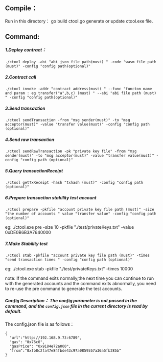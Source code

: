 ## Compile：

Run in this directory： go build ctool.go generate or update ctool.exe file.

## Command:

##### 1.Deploy contract：
```
./ctool deploy -abi "abi json file path(must) " -code "wasm file path (must)" -config "config path(optional)"
```
##### 2.Contract call
```
./ctool invoke -addr "contract address(must) " --func "functon name and param : eg transfer("a",b,c) (must) " --abi "abi file path (must) " -config "config path(optional)"
```
##### 3.Send transaction
```
./ctool sendTransaction -from "msg sender(must)" -to "msg acceptor(must)" -value "transfer value(must)" -config "config path (optional)"
```
##### 4.Send raw transaction
```
./ctool sendRawTransaction -pk "private key file" -from "msg sender(must)" -to "msg acceptor(must)" -value "transfer value(must)" -config "config path (optional)"
```
##### 5.Query transactionReceipt
```
./ctool getTxReceipt -hash "txhash (must)" -config "config path (optional)"
```
##### 6.Prepare transaction stability test account
```
./ctool prepare -pkfile "account private key file path (must)" -size "the number of accounts " value "transfer value" -config "config path (optional)"
```

eg: ./ctool.exe pre -size 10 -pkfile "./test/privateKeys.txt" -value 0xDE0B6B3A7640000

##### 7.Make Stability test
```
./ctool stab -pkfile "account private key file path (must)" -times "send transaction times " -config "config path (optional)"
```

eg:  ./ctool.exe stab -pkfile "./test/privateKeys.txt" -times 10000

note: If the command exits normally,the next time you can continue to run with the generated accounts and the command exits abnormally, you need to re-use the pre command to generate the test accounts.

##### Config Description： The config parameter is not passed in the command, and the `config.json` file in the current directory is read by default.

The config.json file is as follows：

```
{
  "url":"http://192.168.9.73:6789",
  "gas": "0x76c0",
  "gasPrice": "0x9184e72a000",
  "from":"0xfb8c2fa47e84fbde43c97a0859557a36a5fb285b"
}
```


